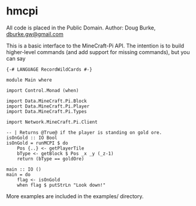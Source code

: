 hmcpi
=====

All code is placed in the Public Domain.
Author: Doug Burke, dburke.gw@gmail.com

This is a basic interface to the MineCraft-Pi API. The intention is
to build higher-level commands (and add support for missing commands),
but you can say

    {-# LANGUAGE RecordWildCards #-}

    module Main where

    import Control.Monad (when)

    import Data.MineCraft.Pi.Block 
    import Data.MineCraft.Pi.Player
    import Data.MineCraft.Pi.Types

    import Network.MineCraft.Pi.Client

    -- | Returns @True@ if the player is standing on gold ore.
    isOnGold :: IO Bool
    isOnGold = runMCPI $ do
        Pos {..} <- getPlayerTile
        bType <- getBlock $ Pos _x _y (_z-1)
        return (bType == goldOre)

    main :: IO ()
    main = do
        flag <- isOnGold
        when flag $ putStrLn "Look down!"

More examples are included in the examples/ directory.


